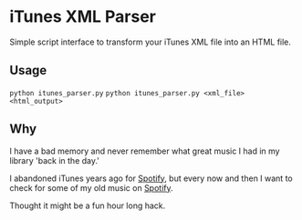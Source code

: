 # iTunes XML Parser

Simple script interface to transform your iTunes XML file into an HTML file.

## Usage

`python itunes_parser.py`
`python itunes_parser.py <xml_file> <html_output>`

## Why

I have a bad memory and never remember what great music I had in my library
'back in the day.'

I abandoned iTunes years ago for [Spotify](http://spotify.com), but every now
and then I want to check for some of my old music on
[Spotify](http://spotify.com).

Thought it might be a fun hour long hack.
